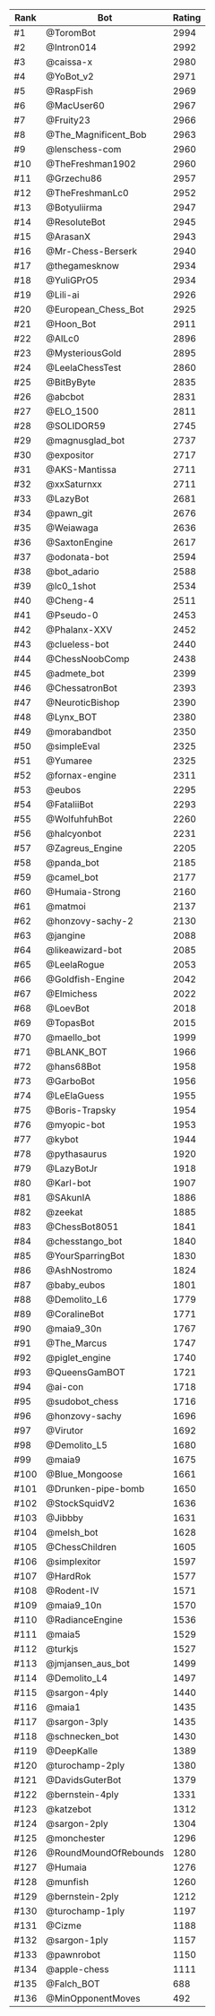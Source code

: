 Rank|Bot|Rating
---|---|---
#1|@ToromBot|2994
#2|@Intron014|2992
#3|@caissa-x|2980
#4|@YoBot_v2|2971
#5|@RaspFish|2969
#6|@MacUser60|2967
#7|@Fruity23|2966
#8|@The_Magnificent_Bob|2963
#9|@lenschess-com|2960
#10|@TheFreshman1902|2960
#11|@Grzechu86|2957
#12|@TheFreshmanLc0|2952
#13|@Botyuliirma|2947
#14|@ResoluteBot|2945
#15|@ArasanX|2943
#16|@Mr-Chess-Berserk|2940
#17|@thegamesknow|2934
#18|@YuliGPrO5|2934
#19|@Lili-ai|2926
#20|@European_Chess_Bot|2925
#21|@Hoon_Bot|2911
#22|@AILc0|2896
#23|@MysteriousGold|2895
#24|@LeelaChessTest|2860
#25|@BitByByte|2835
#26|@abcbot|2831
#27|@ELO_1500|2811
#28|@SOLIDOR59|2745
#29|@magnusglad_bot|2737
#30|@expositor|2717
#31|@AKS-Mantissa|2711
#32|@xxSaturnxx|2711
#33|@LazyBot|2681
#34|@pawn_git|2676
#35|@Weiawaga|2636
#36|@SaxtonEngine|2617
#37|@odonata-bot|2594
#38|@bot_adario|2588
#39|@lc0_1shot|2534
#40|@Cheng-4|2511
#41|@Pseudo-0|2453
#42|@Phalanx-XXV|2452
#43|@clueless-bot|2440
#44|@ChessNoobComp|2438
#45|@admete_bot|2399
#46|@ChessatronBot|2393
#47|@NeuroticBishop|2390
#48|@Lynx_BOT|2380
#49|@morabandbot|2350
#50|@simpleEval|2325
#51|@Yumaree|2325
#52|@fornax-engine|2311
#53|@eubos|2295
#54|@FataliiBot|2293
#55|@WolfuhfuhBot|2260
#56|@halcyonbot|2231
#57|@Zagreus_Engine|2205
#58|@panda_bot|2185
#59|@camel_bot|2177
#60|@Humaia-Strong|2160
#61|@matmoi|2137
#62|@honzovy-sachy-2|2130
#63|@jangine|2088
#64|@likeawizard-bot|2085
#65|@LeelaRogue|2053
#66|@Goldfish-Engine|2042
#67|@Elmichess|2022
#68|@LoevBot|2018
#69|@TopasBot|2015
#70|@maello_bot|1999
#71|@BLANK_BOT|1966
#72|@hans68Bot|1958
#73|@GarboBot|1956
#74|@LeElaGuess|1955
#75|@Boris-Trapsky|1954
#76|@myopic-bot|1953
#77|@kybot|1944
#78|@pythasaurus|1920
#79|@LazyBotJr|1918
#80|@Karl-bot|1907
#81|@SAkunIA|1886
#82|@zeekat|1885
#83|@ChessBot8051|1841
#84|@chesstango_bot|1840
#85|@YourSparringBot|1830
#86|@AshNostromo|1824
#87|@baby_eubos|1801
#88|@Demolito_L6|1779
#89|@CoralineBot|1771
#90|@maia9_30n|1767
#91|@The_Marcus|1747
#92|@piglet_engine|1740
#93|@QueensGamBOT|1721
#94|@ai-con|1718
#95|@sudobot_chess|1716
#96|@honzovy-sachy|1696
#97|@Virutor|1692
#98|@Demolito_L5|1680
#99|@maia9|1675
#100|@Blue_Mongoose|1661
#101|@Drunken-pipe-bomb|1650
#102|@StockSquidV2|1636
#103|@Jibbby|1631
#104|@melsh_bot|1628
#105|@ChessChildren|1605
#106|@simplexitor|1597
#107|@HardRok|1577
#108|@Rodent-IV|1571
#109|@maia9_10n|1570
#110|@RadianceEngine|1536
#111|@maia5|1529
#112|@turkjs|1527
#113|@jmjansen_aus_bot|1499
#114|@Demolito_L4|1497
#115|@sargon-4ply|1440
#116|@maia1|1435
#117|@sargon-3ply|1435
#118|@schnecken_bot|1430
#119|@DeepKalle|1389
#120|@turochamp-2ply|1380
#121|@DavidsGuterBot|1379
#122|@bernstein-4ply|1331
#123|@katzebot|1312
#124|@sargon-2ply|1304
#125|@monchester|1296
#126|@RoundMoundOfRebounds|1280
#127|@Humaia|1276
#128|@munfish|1260
#129|@bernstein-2ply|1212
#130|@turochamp-1ply|1197
#131|@Cizme|1188
#132|@sargon-1ply|1157
#133|@pawnrobot|1150
#134|@apple-chess|1111
#135|@Falch_BOT|688
#136|@MinOpponentMoves|492
